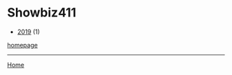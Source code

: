 # Showbiz411

  * [2019](./showbiz411-2019.md) (1)

[homepage](https://www.showbiz411.com/)

----

[Home](../index.md)
